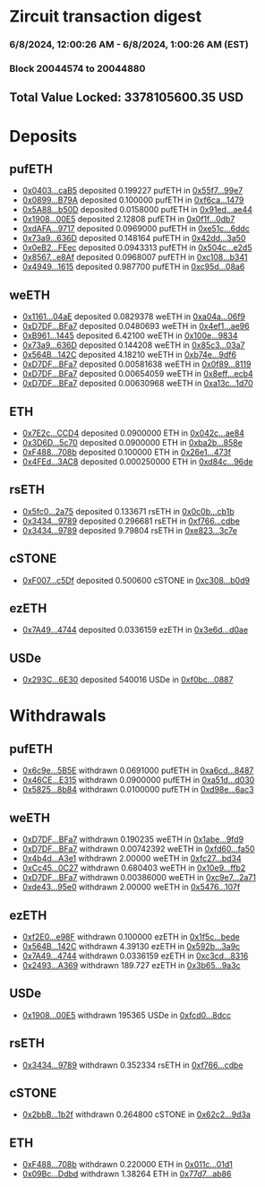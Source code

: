 # Zircuit transaction digest
### 6/8/2024, 12:00:26 AM - 6/8/2024, 1:00:26 AM (EST)
### Block 20044574 to 20044880

## Total Value Locked: 3378105600.35 USD

# Deposits
## pufETH
- [0x0403...caB5](https://etherscan.io/address/0x04037345DF5eD2180A7fA3D25D42Ad6e2C4ecaB5) deposited 0.199227 pufETH in [0x55f7...99e7](https://etherscan.io/tx/0x04037345DF5eD2180A7fA3D25D42Ad6e2C4ecaB5)
- [0x0899...B79A](https://etherscan.io/address/0x0899a1C9a0d0Ee04158F77d5d1359D9F566AB79A) deposited 0.100000 pufETH in [0xf6ca...1479](https://etherscan.io/tx/0x0899a1C9a0d0Ee04158F77d5d1359D9F566AB79A)
- [0x5A88...b50D](https://etherscan.io/address/0x5A88652930670486B5B2CC876B86FCb1BF2Fb50D) deposited 0.0158000 pufETH in [0x91ed...ae44](https://etherscan.io/tx/0x5A88652930670486B5B2CC876B86FCb1BF2Fb50D)
- [0x1908...00E5](https://etherscan.io/address/0x1908A3232EEd9186b4a5B666075711d2Db0200E5) deposited 2.12808 pufETH in [0x0f1f...0db7](https://etherscan.io/tx/0x1908A3232EEd9186b4a5B666075711d2Db0200E5)
- [0xdAFA...9717](https://etherscan.io/address/0xdAFA191E5E50bE69Dc40C87Cc11E510bF2909717) deposited 0.0969000 pufETH in [0xe51c...6ddc](https://etherscan.io/tx/0xdAFA191E5E50bE69Dc40C87Cc11E510bF2909717)
- [0x73a9...636D](https://etherscan.io/address/0x73a9E9393F795c1d4769dEBfDD38bA32d5DE636D) deposited 0.148164 pufETH in [0x42dd...3a50](https://etherscan.io/tx/0x73a9E9393F795c1d4769dEBfDD38bA32d5DE636D)
- [0x0eB2...FEec](https://etherscan.io/address/0x0eB217552bd788b9AaB0a12a72eefD6eC3C7FEec) deposited 0.0943313 pufETH in [0x504c...e2d5](https://etherscan.io/tx/0x0eB217552bd788b9AaB0a12a72eefD6eC3C7FEec)
- [0x8567...e8Af](https://etherscan.io/address/0x856720cDE478081Dcabb25B793eAf15Fa71ee8Af) deposited 0.0968007 pufETH in [0xc108...b341](https://etherscan.io/tx/0x856720cDE478081Dcabb25B793eAf15Fa71ee8Af)
- [0x4949...1615](https://etherscan.io/address/0x494930F5baC92723313c651B13eaD71429581615) deposited 0.987700 pufETH in [0xc95d...08a6](https://etherscan.io/tx/0x494930F5baC92723313c651B13eaD71429581615)
## weETH
- [0x1161...04aE](https://etherscan.io/address/0x1161Eb88310d5b9B42dE9761F8C711123a7304aE) deposited 0.0829378 weETH in [0xa04a...06f9](https://etherscan.io/tx/0x1161Eb88310d5b9B42dE9761F8C711123a7304aE)
- [0xD7DF...BFa7](https://etherscan.io/address/0xD7DF7E085214743530afF339aFC420c7c720BFa7) deposited 0.0480693 weETH in [0x4ef1...ae96](https://etherscan.io/tx/0xD7DF7E085214743530afF339aFC420c7c720BFa7)
- [0xB961...1445](https://etherscan.io/address/0xB961Fd175F9B0da46968652e121681d105281445) deposited 6.42100 weETH in [0x100e...9834](https://etherscan.io/tx/0xB961Fd175F9B0da46968652e121681d105281445)
- [0x73a9...636D](https://etherscan.io/address/0x73a9E9393F795c1d4769dEBfDD38bA32d5DE636D) deposited 0.144208 weETH in [0x85c3...03a7](https://etherscan.io/tx/0x73a9E9393F795c1d4769dEBfDD38bA32d5DE636D)
- [0x564B...142C](https://etherscan.io/address/0x564B31Fe75510a1ADB311AeCE4FAa63346Ed142C) deposited 4.18210 weETH in [0xb74e...9df6](https://etherscan.io/tx/0x564B31Fe75510a1ADB311AeCE4FAa63346Ed142C)
- [0xD7DF...BFa7](https://etherscan.io/address/0xD7DF7E085214743530afF339aFC420c7c720BFa7) deposited 0.00581638 weETH in [0x0f89...8119](https://etherscan.io/tx/0xD7DF7E085214743530afF339aFC420c7c720BFa7)
- [0xD7DF...BFa7](https://etherscan.io/address/0xD7DF7E085214743530afF339aFC420c7c720BFa7) deposited 0.00654059 weETH in [0x8eff...ecb4](https://etherscan.io/tx/0xD7DF7E085214743530afF339aFC420c7c720BFa7)
- [0xD7DF...BFa7](https://etherscan.io/address/0xD7DF7E085214743530afF339aFC420c7c720BFa7) deposited 0.00630968 weETH in [0xa13c...1d70](https://etherscan.io/tx/0xD7DF7E085214743530afF339aFC420c7c720BFa7)
## ETH
- [0x7E2c...CCD4](https://etherscan.io/address/0x7E2c879c2254F3aB48DEC8032a15cC16a230CCD4) deposited 0.0900000 ETH in [0x042c...ae84](https://etherscan.io/tx/0x7E2c879c2254F3aB48DEC8032a15cC16a230CCD4)
- [0x3D6D...5c70](https://etherscan.io/address/0x3D6D943CbCe3281F47a9Fb28644FEf8B71685c70) deposited 0.0900000 ETH in [0xba2b...858e](https://etherscan.io/tx/0x3D6D943CbCe3281F47a9Fb28644FEf8B71685c70)
- [0xF488...708b](https://etherscan.io/address/0xF488Aa25A94953Ea6550d263D8b4620d6c95708b) deposited 0.100000 ETH in [0x26e1...473f](https://etherscan.io/tx/0xF488Aa25A94953Ea6550d263D8b4620d6c95708b)
- [0x4FEd...3AC8](https://etherscan.io/address/0x4FEd1981a8Cb4823fC0EAA458993146536de3AC8) deposited 0.000250000 ETH in [0xd84c...96de](https://etherscan.io/tx/0x4FEd1981a8Cb4823fC0EAA458993146536de3AC8)
## rsETH
- [0x5fc0...2a75](https://etherscan.io/address/0x5fc026Ab7F7C6ac62c62e4382F7FF3d37e2C2a75) deposited 0.133671 rsETH in [0x0c0b...cb1b](https://etherscan.io/tx/0x5fc026Ab7F7C6ac62c62e4382F7FF3d37e2C2a75)
- [0x3434...9789](https://etherscan.io/address/0x34349c5569e7B846c3558961552D2202760A9789) deposited 0.296681 rsETH in [0xf766...cdbe](https://etherscan.io/tx/0x34349c5569e7B846c3558961552D2202760A9789)
- [0x3434...9789](https://etherscan.io/address/0x34349c5569e7B846c3558961552D2202760A9789) deposited 9.79804 rsETH in [0xe823...3c7e](https://etherscan.io/tx/0x34349c5569e7B846c3558961552D2202760A9789)
## cSTONE
- [0xF007...c5Df](https://etherscan.io/address/0xF0070973739d64164CDf4b73d621820577f3c5Df) deposited 0.500600 cSTONE in [0xc308...b0d9](https://etherscan.io/tx/0xF0070973739d64164CDf4b73d621820577f3c5Df)
## ezETH
- [0x7A49...4744](https://etherscan.io/address/0x7A493Be5c2ce014cD049Bf178a1ac0Db1B434744) deposited 0.0336159 ezETH in [0x3e6d...d0ae](https://etherscan.io/tx/0x7A493Be5c2ce014cD049Bf178a1ac0Db1B434744)
## USDe
- [0x293C...6E30](https://etherscan.io/address/0x293C6937D8D82e05B01335F7B33FBA0c8e256E30) deposited 540016 USDe in [0xf0bc...0887](https://etherscan.io/tx/0x293C6937D8D82e05B01335F7B33FBA0c8e256E30)
# Withdrawals
## pufETH
- [0x6c9e...5B5E](https://etherscan.io/address/0x6c9e52a76048E8DA6d97FC016201151854465B5E) withdrawn 0.0691000 pufETH in [0xa6cd...8487](https://etherscan.io/tx/0x6c9e52a76048E8DA6d97FC016201151854465B5E)
- [0x46CE...E315](https://etherscan.io/address/0x46CE1BF1e7387D13eF390EDB7DC7896e699EE315) withdrawn 0.0900000 pufETH in [0xa51d...d030](https://etherscan.io/tx/0x46CE1BF1e7387D13eF390EDB7DC7896e699EE315)
- [0x5825...8b84](https://etherscan.io/address/0x582548f94372CA54894012e41f34972370368b84) withdrawn 0.0100000 pufETH in [0xd98e...6ac3](https://etherscan.io/tx/0x582548f94372CA54894012e41f34972370368b84)
## weETH
- [0xD7DF...BFa7](https://etherscan.io/address/0xD7DF7E085214743530afF339aFC420c7c720BFa7) withdrawn 0.190235 weETH in [0x1abe...9fd9](https://etherscan.io/tx/0xD7DF7E085214743530afF339aFC420c7c720BFa7)
- [0xD7DF...BFa7](https://etherscan.io/address/0xD7DF7E085214743530afF339aFC420c7c720BFa7) withdrawn 0.00742392 weETH in [0xfd60...fa50](https://etherscan.io/tx/0xD7DF7E085214743530afF339aFC420c7c720BFa7)
- [0x4b4d...A3e1](https://etherscan.io/address/0x4b4d96229045CEB07A16340420Dc78De258BA3e1) withdrawn 2.00000 weETH in [0xfc27...bd34](https://etherscan.io/tx/0x4b4d96229045CEB07A16340420Dc78De258BA3e1)
- [0xCc45...0C27](https://etherscan.io/address/0xCc459fFC77f0327F95df55a26b6d23F75ac30C27) withdrawn 0.680403 weETH in [0x10e9...ffb2](https://etherscan.io/tx/0xCc459fFC77f0327F95df55a26b6d23F75ac30C27)
- [0xD7DF...BFa7](https://etherscan.io/address/0xD7DF7E085214743530afF339aFC420c7c720BFa7) withdrawn 0.00386000 weETH in [0xc9e7...2a71](https://etherscan.io/tx/0xD7DF7E085214743530afF339aFC420c7c720BFa7)
- [0xde43...95e0](https://etherscan.io/address/0xde43295A186067Ae08Fef120251b1562Cd2895e0) withdrawn 2.00000 weETH in [0x5476...107f](https://etherscan.io/tx/0xde43295A186067Ae08Fef120251b1562Cd2895e0)
## ezETH
- [0xf2E0...e98F](https://etherscan.io/address/0xf2E0A22E5Db1eb020a7d830880c837259b35e98F) withdrawn 0.100000 ezETH in [0x1f5c...bede](https://etherscan.io/tx/0xf2E0A22E5Db1eb020a7d830880c837259b35e98F)
- [0x564B...142C](https://etherscan.io/address/0x564B31Fe75510a1ADB311AeCE4FAa63346Ed142C) withdrawn 4.39130 ezETH in [0x592b...3a9c](https://etherscan.io/tx/0x564B31Fe75510a1ADB311AeCE4FAa63346Ed142C)
- [0x7A49...4744](https://etherscan.io/address/0x7A493Be5c2ce014cD049Bf178a1ac0Db1B434744) withdrawn 0.0336159 ezETH in [0xc3cd...8316](https://etherscan.io/tx/0x7A493Be5c2ce014cD049Bf178a1ac0Db1B434744)
- [0x2493...A369](https://etherscan.io/address/0x2493969fB6A046e4F575a076Ac92BA90bEFFA369) withdrawn 189.727 ezETH in [0x3b65...9a3c](https://etherscan.io/tx/0x2493969fB6A046e4F575a076Ac92BA90bEFFA369)
## USDe
- [0x1908...00E5](https://etherscan.io/address/0x1908A3232EEd9186b4a5B666075711d2Db0200E5) withdrawn 195365 USDe in [0xfcd0...8dcc](https://etherscan.io/tx/0x1908A3232EEd9186b4a5B666075711d2Db0200E5)
## rsETH
- [0x3434...9789](https://etherscan.io/address/0x34349c5569e7B846c3558961552D2202760A9789) withdrawn 0.352334 rsETH in [0xf766...cdbe](https://etherscan.io/tx/0x34349c5569e7B846c3558961552D2202760A9789)
## cSTONE
- [0x2bbB...1b2f](https://etherscan.io/address/0x2bbB1aC9A6f2cd51A066ddeD1d0554Db7FD51b2f) withdrawn 0.264800 cSTONE in [0x62c2...9d3a](https://etherscan.io/tx/0x2bbB1aC9A6f2cd51A066ddeD1d0554Db7FD51b2f)
## ETH
- [0xF488...708b](https://etherscan.io/address/0xF488Aa25A94953Ea6550d263D8b4620d6c95708b) withdrawn 0.220000 ETH in [0x011c...01d1](https://etherscan.io/tx/0xF488Aa25A94953Ea6550d263D8b4620d6c95708b)
- [0x09Bc...Ddbd](https://etherscan.io/address/0x09BcD06a53B16A7fDE254a7b4c2512877be4Ddbd) withdrawn 1.38264 ETH in [0x77d7...ab86](https://etherscan.io/tx/0x09BcD06a53B16A7fDE254a7b4c2512877be4Ddbd)
